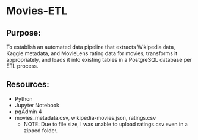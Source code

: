 # Movies-ETL
## Purpose:
To establish an automated data pipeline that extracts Wikipedia data, Kaggle metadata, and MovieLens rating data for movies, transforms it appropriately, and loads it into existing tables in a PostgreSQL database per ETL process.
## Resources:
- Python
- Jupyter Notebook
- pgAdmin 4
- movies_metadata.csv, wikipedia-movies.json, ratings.csv
  - NOTE: Due to file size, I was unable to upload ratings.csv even in a zipped folder. 
